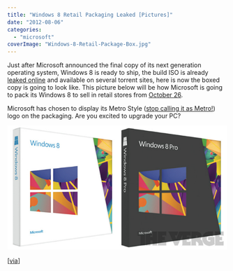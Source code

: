 ```yaml
---
title: "Windows 8 Retail Packaging Leaked [Pictures]"
date: "2012-08-06"
categories: 
  - "microsoft"
coverImage: "Windows-8-Retail-Package-Box.jpg"
---
```


Just after Microsoft announced the final copy of its next generation operating system, Windows 8 is ready to ship, the build ISO is already [leaked online](https://twitter.com/k_avinash/status/231153134041460737) and available on several torrent sites, here is now the boxed copy is going to look like. This picture below will be how Microsoft is going to pack its Windows 8 to sell in retail stores from [October 26](http://icosmogeek.com/official-now-windows-8-to-go-sale-on-october-26/).

Microsoft has chosen to display its Metro Style ([stop calling it as Metro!](https://twitter.com/k_avinash/status/231248948306792449)) logo on the packaging. Are you excited to upgrade your PC?

[![](images/Windows-8-Retail-Package-Box.jpg "Windows 8 Retail Package Box")](http://iCosmoGeek.com/windows-8-retail-packaging-leaked-pictures/windows-8-retail-package-box/)

\[[via](http://www.theverge.com/2012/8/6/3224149/windows-8-packaging-retail-box)\]
